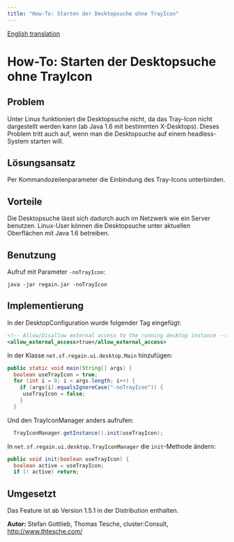 ```yaml
---
title: "How-To: Starten der Desktopsuche ohne TrayIcon"
---
```


[English translation](/en/howto/desktop_without_tray/)

How-To: Starten der Desktopsuche ohne TrayIcon
==============================================

Problem
-------

Unter Linux funktioniert die Desktopsuche nicht, da das Tray-Icon nicht dargestellt werden kann (ab Java 1.6 mit bestimmten X-Desktops). Dieses Problem tritt auch auf, wenn man die Desktopsuche auf einem headless-System starten will.


Lösungsansatz
-------------

Per Kommandozeilenparameter die Einbindung des Tray-Icons unterbinden.


Vorteile
--------

Die Desktopsuche lässt sich dadurch auch im Netzwerk wie ein Server benutzen. Linux-User können die Desktopsuche unter aktuellen Oberflächen mit Java 1.6 betreiben.


Benutzung
---------

Aufruf mit Parameter `-noTrayIcon`:

    java -jar regain.jar -noTrayIcon


Implementierung
---------------

In der DesktopConfiguration wurde folgender Tag eingefügt:

```xml
<!-- Allow/Disallow external access to the running desktop instance -->
<allow_external_access>true</allow_external_access>
```

In der Klasse `net.sf.regain.ui.desktop.Main` hinzufügen:

```java
public static void main(String[] args) {
  boolean useTrayIcon = true;
  for (int i = 0; i < args.length; i++) {	
    if (args[i].equalsIgnoreCase("-noTrayIcon")) {
     useTrayIcon = false;
    }	
  }
```

Und den TrayIconManager anders aufrufen:

```java
  TrayIconManager.getInstance().init(useTrayIcon);
```

In `net.sf.regain.ui.desktop.TrayIconManager` die `init`-Methode ändern:

```java
public void init(boolean useTrayIcon) {
  boolean active = useTrayIcon;
  if (! active) return;
```


Umgesetzt
---------
Das Feature ist ab Version 1.5.1 in der Distribution enthalten.

**Autor:** Stefan Gottlieb, Thomas Tesche, cluster:Consult, http://www.thtesche.com/

